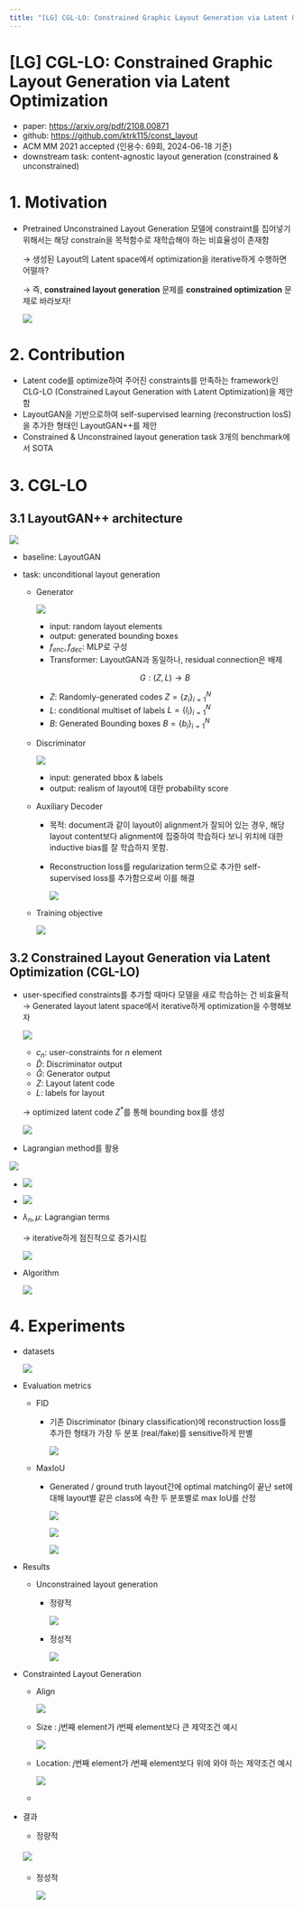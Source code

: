 ```yaml
---
title: "[LG] CGL-LO: Constrained Graphic Layout Generation via Latent Optimization"
---
```

# [LG] CGL-LO: Constrained Graphic Layout Generation via Latent Optimization

- paper: https://arxiv.org/pdf/2108.00871
- github: https://github.com/ktrk115/const_layout
- ACM MM 2021 accepted (인용수: 69회, 2024-06-18 기준)
- downstream task: content-agnostic layout generation (constrained & unconstrained)

# 1. Motivation

- Pretrained Unconstrained Layout Generation 모델에 constraint를 집어넣기 위해서는 해당 constrain을 목적함수로 재학습해야 하는 비효율성이 존재함

  $\to$​ 생성된 Layout의 Latent space에서 optimization을 iterative하게 수행하면 어떨까? 

  $\to$​ 즉, **constrained layout generation** 문제를 **constrained optimization** 문제로 바라보자!

  ![](../images/2024-06-18/image-20240618110716018.png)

# 2. Contribution

- Latent code를 optimize하여 주어진 constraints를 만족하는 framework인 CLG-LO (Constrained Layout Generation with Latent Optimization)을 제안함
- LayoutGAN을 기반으로하여 self-supervised learning (reconstruction losS)을 추가한 형태인 LayoutGAN++를 제안
- Constrained & Unconstrained layout generation task 3개의 benchmark에서 SOTA 

# 3. CGL-LO

## 3.1 LayoutGAN++ architecture

![](../images/2024-06-18/image-20240618111018772.png)

- baseline: LayoutGAN 

- task: unconditional layout generation

  - Generator

    ![](../images/2024-06-18/image-20240618112117724.png)

    - input: random layout elements
    - output: generated bounding boxes
    - $f_{enc}, f_{dec}$: MLP로 구성
    - Transformer: LayoutGAN과 동일하나, residual connection은 배제

    $$G: (Z,L) \to B$$

    - *Z*: Randomly-generated codes $Z=\{z_i\}_{i=1}^N$​
    - *L*: conditional multiset of labels $L=\{l_i\}_{i=1}^N$
    - *B*:  Generated Bounding boxes $B=\{b_i\}_{i=1}^N$

  - Discriminator

    ![](../images/2024-06-18/image-20240618112253529.png)

    - input: generated bbox & labels
    - output: realism of layout에 대한 probability score

  - Auxiliary Decoder

    - 목적: document과 같이 layout이 alignment가 잘되어 있는 경우, 해당 layout content보다 alignment에 집중하여 학습하다 보니 위치에 대한 inductive bias를 잘 학습하지 못함.

    - Reconstruction loss를 regularization term으로 추가한 self-supervised loss를 추가함으로써 이를 해결

      ![](../images/2024-06-18/image-20240618112442510.png)

  - Training objective

    ![](../images/2024-06-18/image-20240618112507881.png)

## 3.2 Constrained Layout Generation via Latent Optimization (CGL-LO)

- user-specified constraints를 추가할 때마다 모델을 새로 학습하는 건 비효율적 $\to$ Generated layout latent space에서 iterative하게 optimization을 수행해보자

  ![](../images/2024-06-18/image-20240618112654183.png)

  - $c_n$: user-constraints for *n* element
  - $\hat{D}$: Discriminator output
  - $\hat{G}$: Generator output
  - *Z*: Layout latent code
  - *L*: labels for layout

  $\to$ optimized latent code $Z^*$를 통해 bounding box를 생성

  ![](../images/2024-06-18/image-20240618112837420.png)

-  Lagrangian method를 활용

  ![](../images/2024-06-18/image-20240618112911027.png)

  - ![](../images/2024-06-18/image-20240618112930991.png)

  - ![](../images/2024-06-18/image-20240618112953158.png)

  - $\lambda_n, \mu$: Lagrangian terms

    $\to$ iterative하게 점진적으로 증가시킴

    ![](../images/2024-06-18/image-20240618113043649.png)

- Algorithm

  ![](../images/2024-06-18/image-20240618113101509.png)

# 4. Experiments

- datasets

  ![](../images/2024-06-18/image-20240618113114634.png)

- Evaluation metrics

  - FID

    - 기존 Discriminator (binary classification)에 reconstruction loss를 추가한 형태가 가장 두 분포 (real/fake)를 sensitive하게 판별

      ![](../images/2024-06-18/image-20240618113201568.png)

  - MaxIoU

    - Generated / ground truth layout간에 optimal matching이 끝난 set에 대해 layout별 같은 class에 속한 두 분포별로 max IoU를 산정

      ![](../images/2024-06-18/image-20240618113258307.png)

      ![](../images/2024-06-18/image-20240618113313690.png)

      ![](../images/2024-06-18/image-20240618113423433.png)

- Results

  - Unconstrained layout generation

    - 정량적

      ![](../images/2024-06-18/image-20240618113456969.png)

    - 정성적

      ![](../images/2024-06-18/image-20240618113511411.png)

- Constrainted Layout Generation

  - Align

    ![](../images/2024-06-18/image-20240618113533936.png)

  - Size : *j*번째 element가 *i*번째 element보다 큰 제약조건 예시 

    ![](../images/2024-06-18/image-20240618113655339.png)

  - Location: *j*번째 element가 *i*번째 element보다 위에 와야 하는 제약조건 예시

    ![](../images/2024-06-18/image-20240618113710210.png)

  - 

- 결과

  - 정량적

  #### ![](../images/2024-06-18/image-20240618113558819.png)

  - 정성적

    ![](../images/2024-06-18/image-20240618113615556.png)
